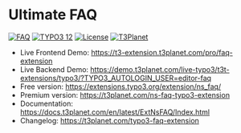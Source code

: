 # Ultimate FAQ

  [![FAQ](https://img.shields.io/badge/stable-v13.0.0-green?style=flat-square)](https://github.com/nitsan-technologies/ns_faq/tree/13.0.0) [![TYPO3 12](https://img.shields.io/badge/TYPO3-13-orange.svg?style=flat-square)](https://get.typo3.org/version/13) [![License](https://img.shields.io/badge/license-GPL--3.0-orange?style=flat-square)](https://www.gnu.org/licenses/gpl-3.0.en.html) [![T3Planet](https://img.shields.io/badge/T3Planet-FAQ-50b99a?style=flat-square)](https://t3planet.com/ns-faq-typo3-extension)

- Live Frontend Demo: https://t3-extension.t3planet.com/pro/faq-extension
- Live Backend Demo: https://demo.t3planet.com/live-typo3/t3t-extensions/typo3/?TYPO3_AUTOLOGIN_USER=editor-faq
- Free version: https://extensions.typo3.org/extension/ns_faq/
- Premium version: https://t3planet.com/ns-faq-typo3-extension
- Documentation: https://docs.t3planet.com/en/latest/ExtNsFAQ/Index.html
- Changelog: https://t3planet.com/typo3-faq-extension
